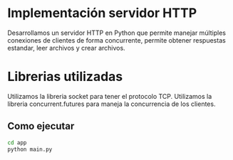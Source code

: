 # Implementación servidor HTTP

Desarrollamos un servidor HTTP en Python que permite manejar múltiples conexiones de clientes de forma concurrente, permite obtener respuestas estandar, leer archivos y crear archivos. 

# Librerias utilizadas

Utilizamos la libreria socket para tener el protocolo TCP.
Utilizamos la libreria concurrent.futures para maneja la concurrencia de los clientes.

## Como ejecutar

```bash
cd app
python main.py

```

